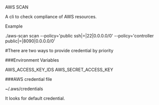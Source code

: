 AWS SCAN

A cli to check compliance of AWS resources.

Example

./aws-scan scan --policy='public ssh|=|22|0.0.0.0/0' --policy='controller public|=|8090|0.0.0.0/0'

#There are two ways to provide credential by priority

###Environment Variables

AWS_ACCESS_KEY_IDS
AWS_SECRET_ACCESS_KEY

###AWS credential file

~/.aws/credentials

It looks for default credential.
